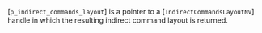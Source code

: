 [`p_indirect_commands_layout`] is a pointer to a
[`IndirectCommandsLayoutNV`] handle in which the resulting indirect
command layout is returned.